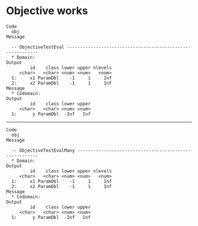 # Objective works

    Code
      obj
    Message
      
      -- ObjectiveTestEval -----------------------------------------------------------
      * Domain:
    Output
             id    class lower upper nlevels
         <char>   <char> <num> <num>   <num>
      1:     x1 ParamDbl    -1     1     Inf
      2:     x2 ParamDbl    -1     1     Inf
    Message
      * Codomain:
    Output
             id    class lower upper
         <char>   <char> <num> <num>
      1:      y ParamDbl  -Inf   Inf

---

    Code
      obj
    Message
      
      -- ObjectiveTestEvalMany -------------------------------------------------------
      * Domain:
    Output
             id    class lower upper nlevels
         <char>   <char> <num> <num>   <num>
      1:     x1 ParamDbl    -1     1     Inf
      2:     x2 ParamDbl    -1     1     Inf
    Message
      * Codomain:
    Output
             id    class lower upper
         <char>   <char> <num> <num>
      1:      y ParamDbl  -Inf   Inf

